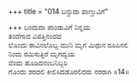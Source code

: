 +++
title = "014 ಬನ್ದುದಾ ಪಾಣ್ಡುವಿಗೆ"

+++
ಬಂದುದಾ ಪಾಂಡುವಿಗೆ ನಿನ್ನಯ  
ತಂದೆಗಾದ ವಿಪತ್ತಿನಂದದ  
ಲೊಂದು ಠಾವಿನಲೊಬ್ಬ ಮುನಿ ಮೃಗ ಮಿಥುನ ರೂಪಿನಲಿ   
ನಿಂದು ರಮಿಸುತ್ತಿರೆ ಮೃಗದ್ವಯ   
ವೆಂದು ಹೂಡಿದನಂಬನಿಬ್ಬರಿ  
ಗೊಂದು ಶರದಲಿ ಕೀಲಿಸಿದಡೊರಲಿದರು ನರರಾಗಿ     ॥14॥